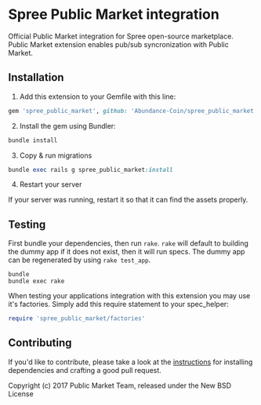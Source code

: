 Spree Public Market integration
=================

Official Public Market integration for Spree open-source marketplace. Public Market extension enables pub/sub syncronization with Public Market.

## Installation

1. Add this extension to your Gemfile with this line:
  ```ruby
  gem 'spree_public_market', github: 'Abundance-Coin/spree_public_market'
  ```

2. Install the gem using Bundler:
  ```ruby
  bundle install
  ```

3. Copy & run migrations
  ```ruby
  bundle exec rails g spree_public_market:install
  ```

4. Restart your server

  If your server was running, restart it so that it can find the assets properly.

## Testing

First bundle your dependencies, then run `rake`. `rake` will default to building the dummy app if it does not exist, then it will run specs. The dummy app can be regenerated by using `rake test_app`.

```shell
bundle
bundle exec rake
```

When testing your applications integration with this extension you may use it's factories.
Simply add this require statement to your spec_helper:

```ruby
require 'spree_public_market/factories'
```


## Contributing

If you'd like to contribute, please take a look at the
[instructions](CONTRIBUTING.md) for installing dependencies and crafting a good
pull request.

Copyright (c) 2017 Public Market Team, released under the New BSD License
